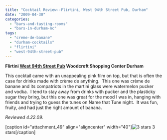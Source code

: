 ```yaml
---
title: "Cocktail Review--Flirtini, West 94th Street Pub, Durham"
date: "2009-04-30"
categories: 
  - "bars-and-tasting-rooms"
  - "bars-in-durham-nc"
tags: 
  - "creme-de-banane"
  - "durham-cocktails"
  - "flirtini"
  - "west-94th-street-pub"
---
```


**Flirtini [West 94th Street Pub](http://west94stpub.com/) Woodcroft Shopping Center Durham**

This cocktail came with an unappealing pink film on top, but that is often the case for drinks made with crème de anything.  This one was crème de banane and its compatriots in the martini glass were watermelon pucker and vodka.  I tend to stay away from drinks with pucker and the plasticky sugar they bring, but this one was great for the mood I was in, hanging with friends and trying to guess the tunes on Name that Tune night.  It was fun, fruity, and had just the right amount of banana.

_Reviewed 4.22.09._

\[caption id="attachment\_49" align="aligncenter" width="40"\]![3 stars](http://s3.amazonaws.com/thegourmez-wpmedia/2009/02/rating_avocado1.gif "rating_avocado1") 3 stars\[/caption\]
